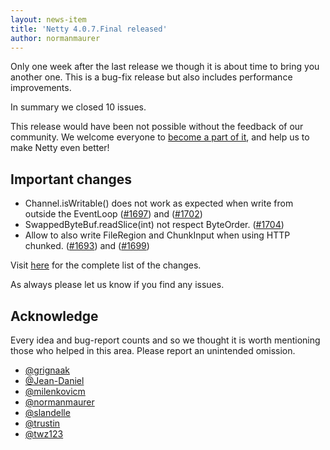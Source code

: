 ```yaml
---
layout: news-item
title: 'Netty 4.0.7.Final released'
author: normanmaurer
---
```

Only one week after the last release we though it is about time to bring you another one. This is a bug-fix release but also includes performance improvements. 

In summary we closed 10 issues.

This release would have been not possible without the feedback of our community. We welcome everyone to [become a part of it](http://netty.io/community.html), and help us to make Netty even better!

## Important changes
* Channel.isWritable() does not work as expected when write from outside the EventLoop ([#1697](https://github.com/netty/netty/issues/1697)) and ([#1702](https://github.com/netty/netty/pull/1702))
* SwappedByteBuf.readSlice(int) not respect ByteOrder. ([#1704](https://github.com/netty/netty/issues/1704))
* Allow to also write FileRegion and ChunkInput when using HTTP chunked. ([#1693](https://github.com/netty/netty/issues/1693)) and ([#1699](https://github.com/netty/netty/pull/1699))

Visit [here](https://github.com/netty/netty/issues?q=milestone%3A4.0.7.Final) for the complete list of the changes.

As always please let us know if you find any issues.

## Acknowledge

Every idea and bug-report counts and so we thought it is worth mentioning those who helped in this area. Please report an unintended omission.

* [@grignaak](https://github.com/grignaak)
* [@Jean-Daniel](https://github.com/Jean-Daniel)
* [@milenkovicm](https://github.com/milenkovicm)
* [@normanmaurer](https://github.com/normanmaurer)
* [@slandelle](https://github.com/slandelle)
* [@trustin](https://github.com/trustin)
* [@twz123](https://github.com/twz123)
